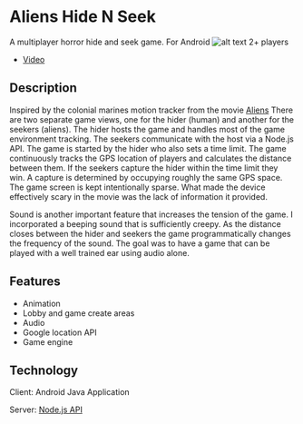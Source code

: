 # Aliens Hide N Seek
A multiplayer horror hide and seek game. For Android ![alt text](https://developer.android.com/favicon.ico "Logo Title Text 1") 2+ players
* [Video](https://vimeo.com/316480358)

## Description
Inspired by the colonial marines motion tracker from the movie [Aliens](http://avp.wikia.com/wiki/M314_Motion_Tracker) There are two separate game views, one for the hider (human) and another for the seekers (aliens). The hider hosts the game and handles most of the game environment tracking. The seekers communicate with the host via a Node.js API. The game is started by the hider who also sets a time limit. The game continuously tracks the GPS location of players and calculates the distance between them. If the seekers capture the hider within the time limit they win. A capture is determined by occupying roughly the same GPS space.  The game screen is kept intentionally sparse. What made the device effectively scary in the movie was the lack of information it provided.

Sound is another important feature that increases the tension of the game. I incorporated a beeping sound that is sufficiently creepy. As the distance closes between the hider and seekers the game programmatically changes the frequency of the sound. The goal was to have a game that can be played with a well trained ear using audio alone.

## Features
* Animation
* Lobby and game create areas
* Audio
* Google location API
* Game engine

## Technology
Client: Android Java Application

Server: [Node.js API](https://github.com/alnye655321/aliensAPI)
